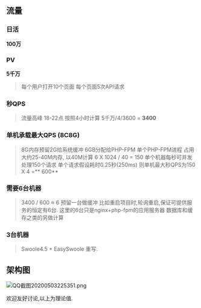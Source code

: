 ## 流量
### 日活
**100万**
### PV
**5千万**
> 每个用户打开10个页面   每个页面5次API请求
### 秒QPS
> 流量高峰 18-22点   按照4小时计算
> 5千万/4/3600 = **3400**
### 单机承载最大QPS (8C8G)
> 8G内存预留2G给系统缓冲 6GB分配给PHP-FPM
> 单个PHP-FPM进程 占用大约25-40M内存, 以40M计算
> 6 X 1024 / 40  = 150
> 单个机器每秒可并发处理150个请求
> 单个请求假设耗时0.25秒(250ms)
> 则单机最大秒QPS为150 X 4 =** 600**
### 需要6台机器
> 3400 / 600 ≈ 6
> 预留一台做缓冲 比如重启项目时,轮询重启,保证可提供服务的恒定有6台.
> 这里的6台只是nginx+php-fpm的应用服务器 数据库和缓存之类的另做计算
### 3台机器
> Swoole4.5 + EasySwoole 重写. 

## 架构图
![QQ截图20200503225351.png](https://image-static.segmentfault.com/238/146/2381464659-5eaedb2b1fd01_articlex)

欢迎友好讨论,以上为理论值.

